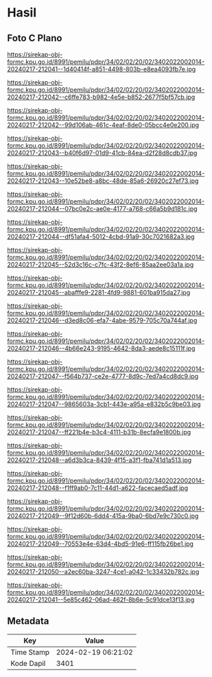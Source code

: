 # Hasil

## Foto C Plano

https://sirekap-obj-formc.kpu.go.id/8991/pemilu/pdpr/34/02/02/20/02/3402022002014-20240217-212041--1d40414f-a851-4498-803b-e8ea4093fb7e.jpg

https://sirekap-obj-formc.kpu.go.id/8991/pemilu/pdpr/34/02/02/20/02/3402022002014-20240217-212042--c6ffe783-b982-4e5e-b852-2677f5bf57cb.jpg

https://sirekap-obj-formc.kpu.go.id/8991/pemilu/pdpr/34/02/02/20/02/3402022002014-20240217-212042--99d106ab-461c-4eaf-8de0-05bcc4e0e200.jpg

https://sirekap-obj-formc.kpu.go.id/8991/pemilu/pdpr/34/02/02/20/02/3402022002014-20240217-212043--b40f6d97-01d9-41cb-84ea-d2f28d8cdb37.jpg

https://sirekap-obj-formc.kpu.go.id/8991/pemilu/pdpr/34/02/02/20/02/3402022002014-20240217-212043--10e52be8-a8bc-48de-85a6-26920c27ef73.jpg

https://sirekap-obj-formc.kpu.go.id/8991/pemilu/pdpr/34/02/02/20/02/3402022002014-20240217-212044--07bc0e2c-ae0e-4177-a768-c66a5b9d181c.jpg

https://sirekap-obj-formc.kpu.go.id/8991/pemilu/pdpr/34/02/02/20/02/3402022002014-20240217-212044--df51afa4-5012-4cbd-91a9-30c7021682a3.jpg

https://sirekap-obj-formc.kpu.go.id/8991/pemilu/pdpr/34/02/02/20/02/3402022002014-20240217-212045--52d3c16c-c7fc-43f2-8ef6-85aa2ee03a1a.jpg

https://sirekap-obj-formc.kpu.go.id/8991/pemilu/pdpr/34/02/02/20/02/3402022002014-20240217-212045--abafffe9-2281-4fd9-9881-601ba915da27.jpg

https://sirekap-obj-formc.kpu.go.id/8991/pemilu/pdpr/34/02/02/20/02/3402022002014-20240217-212046--d3ed8c06-efa7-4abe-9579-705c70a744af.jpg

https://sirekap-obj-formc.kpu.go.id/8991/pemilu/pdpr/34/02/02/20/02/3402022002014-20240217-212046--4b66e243-9195-4642-8da3-aede8c15111f.jpg

https://sirekap-obj-formc.kpu.go.id/8991/pemilu/pdpr/34/02/02/20/02/3402022002014-20240217-212047--f564b737-ce2e-4777-8d9c-7ed7a4cd8dc9.jpg

https://sirekap-obj-formc.kpu.go.id/8991/pemilu/pdpr/34/02/02/20/02/3402022002014-20240217-212047--9865603a-3cb1-443e-a95a-e832b5c9be03.jpg

https://sirekap-obj-formc.kpu.go.id/8991/pemilu/pdpr/34/02/02/20/02/3402022002014-20240217-212047--ff221b4e-b3c4-4111-b31b-8ecfa9e1800b.jpg

https://sirekap-obj-formc.kpu.go.id/8991/pemilu/pdpr/34/02/02/20/02/3402022002014-20240217-212048--a6d3b3ca-8439-4f15-a3f1-fba741d1a513.jpg

https://sirekap-obj-formc.kpu.go.id/8991/pemilu/pdpr/34/02/02/20/02/3402022002014-20240217-212048--f1ff9ab0-7c11-44d1-a622-facecaed5adf.jpg

https://sirekap-obj-formc.kpu.go.id/8991/pemilu/pdpr/34/02/02/20/02/3402022002014-20240217-212049--9f12d60b-6dd4-415a-9ba0-6bd7e9c730c0.jpg

https://sirekap-obj-formc.kpu.go.id/8991/pemilu/pdpr/34/02/02/20/02/3402022002014-20240217-212049--70553e4e-63d4-4bd5-91e6-ff115fb26be1.jpg

https://sirekap-obj-formc.kpu.go.id/8991/pemilu/pdpr/34/02/02/20/02/3402022002014-20240217-212050--a2ec60ba-3247-4ce1-a042-1c33432b782c.jpg

https://sirekap-obj-formc.kpu.go.id/8991/pemilu/pdpr/34/02/02/20/02/3402022002014-20240217-212041--5e85c462-06ad-462f-8b6e-5c91dce13f13.jpg


## Metadata

| Key        | Value               |
| ---------- | ------------------- |
| Time Stamp | 2024-02-19 06:21:02 |
| Kode Dapil | 3401                |



